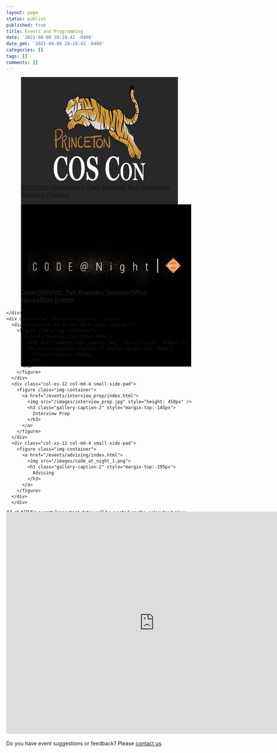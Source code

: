 ```yaml
---
layout: page
status: publish
published: true
title: Events and Programming
date: '2021-08-08 20:18:42 -0400'
date_gmt: '2021-08-08 20:18:42 -0400'
categories: []
tags: []
comments: []
---
```

<section class="gallery picture-gallery">
    <div class="grid">
      <div class="row">
      <div class="col-xs-12 col-md-6 small-side-pad">
        <figure class="img-container">
          <a href="/events/coscon">
            <img src="/images/COSCON_dark_background.png" style="height: 450px"/>
            <h3 class="gallery-caption-1" style="margin-top:-165px">
              COSCON: Princeton's Own Student-Run Computer Science Contest
            </h3>
          </a>
        </figure>
      </div>
      <div class="col-xs-12 col-md-6 small-side-pad">
        <figure class="img-container">
          <a href="/events/code-at-night/index.html">
            <img src="/images/code-at-night_logo_dark_tall.png" style="object-fit: fill; border: 18px #000 solid" />
            <h3 class="gallery-caption-1" style="margin-top:-214px">
              Code@Nights: Fun Biweekly Speaker/Mini-Hackathon Events 
            </h3>
          </a>
        </figure>
      </div>
    </div>

    </div>
    <div class="row" style="margin-top: -15px">
      <div class="col-xs-12 col-md-4 small-side-pad">
        <figure class="img-container">
          <a href="/events/icpc/index.html">
            <img src="/images/icpc_yuping.jpeg" style="height: 400px" />
            <h3 class="gallery-caption-2" style="margin-top:-95px">
              Intercollegiate Coding
            </h3>
          </a>
        </figure>
      </div>
      <div class="col-xs-12 col-md-4 small-side-pad">
        <figure class="img-container">
          <a href="/events/interview_prep/index.html">
            <img src="/images/interview_prep.jpg" style="height: 450px" />
            <h3 class="gallery-caption-2" style="margin-top:-145px">
              Interview Prep
            </h3>
          </a>
        </figure>
      </div>
      <div class="col-xs-12 col-md-4 small-side-pad">
        <figure class="img-container">
          <a href="/events/advising/index.html">
            <img src="/images/code_at_night_1.png">
            <h3 class="gallery-caption-2" style="margin-top:-195px">
              Advising
            </h3>
          </a>
        </figure>
      </div>
      </div>
</section>
---
<a name="calendar"></a>
# Calendar of Events
<div style="margin-top: -20px"></div>
All of ACM's events/important dates will be posted on the calendar below:
<div style="margin-top: -10px"></div>

<iframe src="https://calendar.google.com/calendar/embed?src=c_061botek697vvcsnulcv4lvms8%40group.calendar.google.com&ctz=America%2FNew_York" style="border: 0" width="800" height="600" frameborder="0" scrolling="no" class="pt-lg-4 pb-lg-5"></iframe>

Do you have event suggestions or feedback? Please [contact us](/contact).
